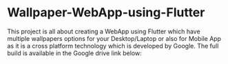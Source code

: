 # Wallpaper-WebApp-using-Flutter

This project is all about creating a WebApp using Flutter which have multiple wallpapers options for your Desktop/Laptop or also for Mobile App as it is a cross platform technology which is developed by Google.
The full build is available in the Google drive link below:

